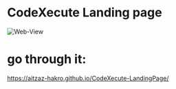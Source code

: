 # CodeXecute Landing page
<img src="web picture.png" alt="Web-View">

# go through it:

 https://aitzaz-hakro.github.io/CodeXecute-LandingPage/
